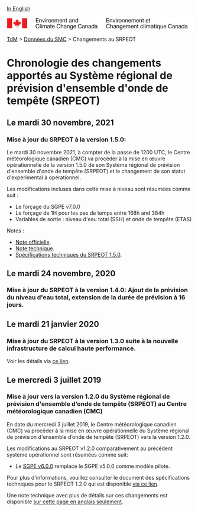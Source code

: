 [In English](changelog_resps_en.md)

![ECCC logo](../../img_eccc-logo.png)

[TdM](../../readme_fr.md) > [Données du SMC](../readme_fr.md) > Changements au SRPEOT

# Chronologie des changements apportés au Système régional de prévision d'ensemble d'onde de tempête (SRPEOT)

## Le mardi 30 novembre, 2021

### Mise à jour du SRPEOT à la version 1.5.0:

Le mardi 30 novembre 2021, à compter de la passe de 1200 UTC, le Centre météorologique canadien (CMC) va procéder à la mise en œuvre opérationnelle de la version 1.5.0 de son Système régional de prévision d'ensemble d'onde de tempête (SRPEOT) et le changement de son statut d'experimental à opérationnel.

Les modifications incluses dans cette mise à niveau sont résumées comme suit :

* Le forçage du SGPE v7.0.0
* Le forçage de 1H pour les pas de temps entre 168h and 384h
* Variables de sortie : niveau d'eau total (SSH) et onde de tempête (ETAS) 

Notes :
* [Note officielle](http://dd.meteo.gc.ca/doc/genots/2021/11/29/NOCN03_CWAO_XXXXXX).
* [Note technique](https://collaboration.cmc.ec.gc.ca/cmc/cmoi/product_guide/docs/tech_notes/technote_resps-150_f.pdf).
* [Spécifications techniques du SRPEOT 1.5.0](https://collaboration.cmc.ec.gc.ca/cmc/cmoi/product_guide/docs/tech_specifications/tech_specifications_RESPS_f.pdf).

## Le mardi 24 novembre, 2020

### Mise à jour du SRPEOT à la version 1.4.0: Ajout de la prévision du niveau d'eau total, extension de la durée de prévision à 16 jours.

## Le mardi 21 janvier 2020

### Mise à jour du SRPEOT à la version 1.3.0 suite à la nouvelle infrastructure de calcul haute performance. 

Voir les détails via [ce lien](../changelog_multisystems_fr.md).

## Le mercredi 3 juillet 2019

### Mise à jour vers la version 1.2.0 du Système régional de prévision d'ensemble d’onde de tempête (SRPEOT) au Centre météorologique canadien (CMC)

En date du mercredi 3 juillet 2019, le Centre météorologique canadien (CMC) va procéder à la mise en œuvre opérationnelle du Système régional de prévision d'ensemble d’onde de tempête (SRPEOT) vers la version 1.2.0.

Les modifications au SRPEOT v1.2.0 comparativement au précédent système opérationnel sont résumées comme suit:

* Le [SGPE v6.0.0](/../nwp_geps/changelog_geps_fr.md) remplace le SGPE v5.0.0 comme modèle pilote.

Pour plus d'informations, veuillez consulter le document des spécifications techniques pour le SRPEOT 1.2.0 qui est disponible [via ce lien](https://collaboration.cmc.ec.gc.ca/cmc/CMOI/product_guide/docs/tech_specifications/tech_specifications_RESPS_1.2.0_f.pdf).

Une note technique avec plus de détails sur ces changements est disponible [sur cette page en anglais seulement](https://collaboration.cmc.ec.gc.ca/cmc/CMOI/product_guide/docs/tech_notes/technote_resps-120_20190703_e.pdf).
